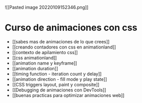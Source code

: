 ![[Pasted image 20220109152346.png]]

# Curso de animaciones con css

* [[sabes mas de animaciones de lo que crees]]
* [[creando contadores con css en animationland]]
* [[contexto de apilamiento css]]
* [[css animationland]]
* [[animation name y keyframe]]
* [[animation duration]]
* [[timing function - iteration count y delay]]
* [[animation direction - fill mode y play state]]
* [[CSS triggers layout, paint y composite]]
* [[Debugging de animaciones con DevTools]]
* [[buenas practicas para optimizar animaciones web]]